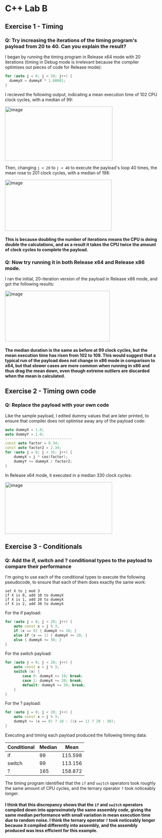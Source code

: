 # C++ Lab B

## Exercise 1 - Timing 

### Q: Try increasing the iterations of the timing program's payload from 20 to 40. Can you explain the result?

I began by running the timing program in Release x64 mode with 20 iterations (timing in Debug mode is irrelevant because the compiler optimises out pieces of code for Release mode):

```c++
for (auto j = 0; j < 20; j++) {
  dummyX = dummyX * 1.00001;
}
```

I recieved the following output, indicating a mean execution time of 102 CPU clock cycles, with a median of 99:

<img width="355" height="179" alt="image" src="https://github.com/user-attachments/assets/520fe158-e954-4dca-8241-2c6434a568a0" />

Then, changing ```j < 20``` to ```j < 40``` to execute the payload's loop 40 times, the mean rose to 201 clock cycles, with a median of 198:

<img width="352" height="169" alt="image" src="https://github.com/user-attachments/assets/77c1271d-94a3-4c2f-9e4d-0d5dbfa96371" />

#### This is because doubling the number of iterations means the CPU is doing double the calculations, and as a result it takes the CPU twice the amount of clock cycles to complete the payload.

### Q: Now try running it in both Release x64 and Release x86 mode.

I ran the initial, 20-iteration version of the payload in Release x86 mode, and got the following results:

<img width="346" height="167" alt="image" src="https://github.com/user-attachments/assets/115c9259-b43e-4822-843f-bfe5fbb3e6c9" />

#### The median duration is the same as before at 99 clock cycles, but the mean execution time has risen from 102 to 109. This would suggest that a typical run of the payload does not change in x86 mode in comparison to x64, but that slower cases are more common when running in x86 and thus drag the mean down, even though extreme outliers are discarded when the mean is calculated.

## Exercise 2 - Timing own code

### Q: Replace the payload with your own code

Like the sample payload, I edited dummy values that are later printed, to ensure that compiler does not optimise away any of the payload code:

```c++
auto dummyX = 1.0;
auto dummyY = 1.0;
-------------------------------
const auto factor = 0.34;
const auto factor2 = 2.34;
for (auto j = 0; j < 35; j++) {
	dummyX = j * cos(factor);
	dummyY += dummyX / factor2;
}
```

In Release x64 mode, it executed in a median 330 clock cycles:

<img width="354" height="171" alt="image" src="https://github.com/user-attachments/assets/dea22f0d-da67-4d4a-833e-82688b284db6" />

## Exercise 3 - Conditionals

### Q: Add the if, switch and ? conditional types to the payload to compare their performance

I'm going to use each of the conditional types to execute the following pseudocode, to ensure that each of them does exactly the same work:

```
set X to j mod 3
if X is 0, add 10 to dummyX
if X is 1, add 20 to dummyX
if X is 2, add 30 to dummyX
```

For the if payload:

```c++
for (auto j = 0; j < 20; j++) {
	auto const x = j % 3;
	if (x == 0) { dummyX += 10; }
	else if (x == 1) { dummyX += 20; }
	else { dummyX += 30; }
}
```

For the switch payload:

```c++
for (auto j = 0; j < 20; j++) {
	auto const x = j % 3;
	switch (x) {
		case 0: dummyX += 10; break;
		case 1: dummyX += 20; break;
		default: dummyX += 30; break;
	}
}
```

For the ? payload:

```c++
for (auto j = 0; j < 20; j++) {
	auto const x = j % 3;
	dummyX += (x == 0) ? 10 : ((x == 1) ? 20 : 30);
}
```

Executing and timing each payload produced the following timing data:

| Conditional | Median | Mean    |
|-------------|--------|---------|
| if          | 99     | 115.598 |
| switch      | 99     | 113.156 |
| ?           | 165    | 158.872 |

The timing program identified that the ```if``` and ```switch``` operators took roughly the same amount of CPU cycles, and the ternary operator ```?``` took noticeably longer. 

#### I think that this discrepancy shows that the ```if``` and ```switch``` operators compiled down into approximately the same assembly code, giving the same median performance with small variation in mean execution time due to random noise. I think the ternary operator ```?``` took noticeably longer because it compiled differently into assembly, and the assembly produced was less efficient for this example. 

